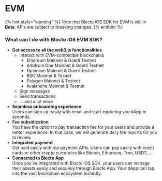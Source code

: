 # EVM

{% hint style="warning" %}
Note that Blocto iOS SDK for EVM is still in **Beta**. APIs are subject to breaking changes.
{% endhint %}

### What can I do with Blocto iOS EVM SDK?

* **Get access to all the web3.js functionalities**
  * Interact with EVM-compatible blockchains
    * Ethereum Mainnet & Goerli Testnet
    * Arbitrum One Mainnet & Goerli Testnet
    * Optimism Mainnet & Goerli Testnet
    * BSC Mainnet & Tesnet
    * Polygon Mainnet & Testnet
    * Avalanche Mainnet & Testnet
  * Sign messages
  * Send transactions
  * ... and a lot more
* **Seamless onboarding experience**\
  Users can sign up easily with email and start exploring you dApp in seconds.
* **Fee subsidization**\
  You have the option to pay transaction fee for your users and provide a better experience. In that case, we will generate daily fee reports for you to review.
* **Integrated payment**\
  Get paid easily with our payment APIs. Users can pay easily with credit cards or other crypto currencies like Bitcoin, Ethereum, Tron, USDT, ...
* **Connected to Blocto App**\
  Once you've integrated with Blocto iOS SDK, your users can manage their assets easily and securely through Blocto App. Your dApp can tap into the vast blockchain ecosystem instantly.
